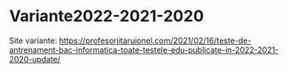 # Variante2022-2021-2020

Site variante: https://profesorjitaruionel.com/2021/02/16/teste-de-antrenament-bac-informatica-toate-testele-edu-publicate-in-2022-2021-2020-update/
